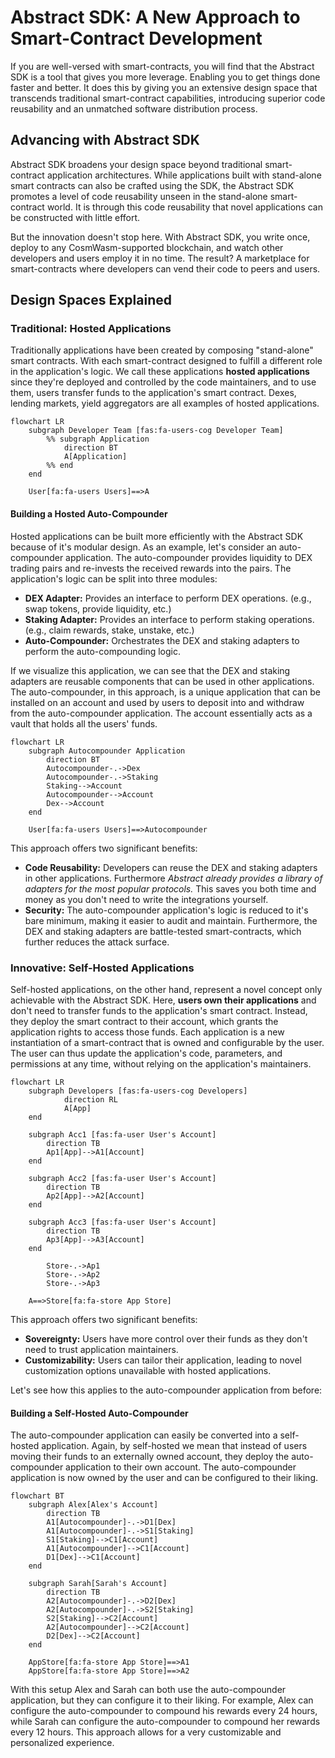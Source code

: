 # Abstract SDK: A New Approach to Smart-Contract Development

If you are well-versed with smart-contracts, you will find that the Abstract SDK is a tool that gives you more leverage. Enabling you to get things done faster and better. It does this by giving you an extensive design space that transcends traditional smart-contract capabilities, introducing superior code reusability and an unmatched software distribution process.

## Advancing with Abstract SDK

Abstract SDK broadens your design space beyond traditional smart-contract application architectures. While applications built with stand-alone smart contracts can also be crafted using the SDK, the Abstract SDK promotes a level of code reusability unseen in the stand-alone smart-contract world. It is through this code reusability that novel applications can be constructed with little effort.

But the innovation doesn't stop here. With Abstract SDK, you write once, deploy to any CosmWasm-supported blockchain, and watch other developers and users employ it in no time. The result? A marketplace for smart-contracts where developers can vend their code to peers and users.

## Design Spaces Explained

### Traditional: Hosted Applications

Traditionally applications have been created by composing "stand-alone" smart contracts. With each smart-contract designed to fulfill a different role in the application's logic. We call these applications __hosted applications__ since they're deployed and controlled by the  code maintainers, and to use them, users transfer funds to the application's smart contract. Dexes, lending markets, yield aggregators are all examples of hosted applications.

```mermaid
flowchart LR
    subgraph Developer Team [fas:fa-users-cog Developer Team]
        %% subgraph Application
            direction BT
            A[Application]
        %% end
    end

    User[fa:fa-users Users]==>A
```

#### Building a Hosted Auto-Compounder

Hosted applications can be built more efficiently with the Abstract SDK because of it's modular design. As an example, let's consider an auto-compounder application. The auto-compounder provides liquidity to DEX trading pairs and re-invests the received rewards into the pairs. The application's logic can be split into three modules:

- __DEX Adapter:__ Provides an interface to perform DEX operations. (e.g., swap tokens, provide liquidity, etc.)
- __Staking Adapter:__ Provides an interface to perform staking operations. (e.g., claim rewards, stake, unstake, etc.)
- __Auto-Compounder:__ Orchestrates the DEX and staking adapters to perform the auto-compounding logic.

If we visualize this application, we can see that the DEX and staking adapters are reusable components that can be used in other applications. The auto-compounder, in this approach, is a unique application that can be installed on an account and used by users to deposit into and withdraw from the auto-compounder application. The account essentially acts as a vault that holds all the users' funds.

```mermaid
flowchart LR
    subgraph Autocompounder Application
        direction BT
        Autocompounder-.->Dex
        Autocompounder-.->Staking
        Staking-->Account
        Autocompounder-->Account
        Dex-->Account
    end

    User[fa:fa-users Users]==>Autocompounder
```

This approach offers two significant benefits:

- __Code Reusability:__ Developers can reuse the DEX and staking adapters in other applications. Furthermore *Abstract already provides a library of adapters for the most popular protocols.* This saves you both time and money as you don't need to write the integrations yourself.
- __Security:__ The auto-compounder application's logic is reduced to it's bare minimum, making it easier to audit and maintain. Furthermore, the DEX and staking adapters are battle-tested smart-contracts, which further reduces the attack surface.

### Innovative: Self-Hosted Applications

Self-hosted applications, on the other hand, represent a novel concept only achievable with the Abstract SDK. Here, __users own their applications__ and don't need to transfer funds to the application's smart contract. Instead, they deploy the smart contract to their account, which grants the application rights to access those funds. Each application is a new instantiation of a smart-contract that is owned and configurable by the user. The user can thus update the application's code, parameters, and permissions at any time, without relying on the application's maintainers.

```mermaid
flowchart LR
    subgraph Developers [fas:fa-users-cog Developers]
            direction RL
            A[App]
    end

    subgraph Acc1 [fas:fa-user User's Account]
        direction TB
        Ap1[App]-->A1[Account]
    end

    subgraph Acc2 [fas:fa-user User's Account]
        direction TB
        Ap2[App]-->A2[Account]
    end

    subgraph Acc3 [fas:fa-user User's Account]
        direction TB
        Ap3[App]-->A3[Account]
    end

        Store-.->Ap1
        Store-.->Ap2
        Store-.->Ap3

    A==>Store[fa:fa-store App Store]
```

This approach offers two significant benefits:

- __Sovereignty:__ Users have more control over their funds as they don't need to trust application maintainers.
- __Customizability:__ Users can tailor their application, leading to novel customization options unavailable with hosted applications.

Let's see how this applies to the auto-compounder application from before:

#### Building a Self-Hosted Auto-Compounder

The auto-compounder application can easily be converted into a self-hosted application. Again, by self-hosted we mean that instead of users moving their funds to an externally owned account, they deploy the auto-compounder application to their own account. The auto-compounder application is now owned by the user and can be configured to their liking.

```mermaid
flowchart BT
    subgraph Alex[Alex's Account]
        direction TB
        A1[Autocompounder]-.->D1[Dex]
        A1[Autocompounder]-.->S1[Staking]
        S1[Staking]-->C1[Account]
        A1[Autocompounder]-->C1[Account]
        D1[Dex]-->C1[Account]
    end

    subgraph Sarah[Sarah's Account]
        direction TB
        A2[Autocompounder]-.->D2[Dex]
        A2[Autocompounder]-.->S2[Staking]
        S2[Staking]-->C2[Account]
        A2[Autocompounder]-->C2[Account]
        D2[Dex]-->C2[Account]
    end

    AppStore[fa:fa-store App Store]==>A1
    AppStore[fa:fa-store App Store]==>A2
```

With this setup Alex and Sarah can both use the auto-compounder application, but they can configure it to their liking. For example, Alex can configure the auto-compounder to compound his rewards every 24 hours, while Sarah can configure the auto-compounder to compound her rewards every 12 hours. This approach allows for a very customizable and personalized experience.
